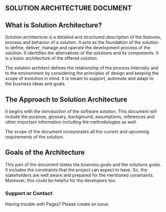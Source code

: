 ## SOLUTION ARCHITECTURE DOCUMENT

## What is Solution Architecture?
Solution architecture is a detailed and structured description of the features, process and behavior of a solution. 
It acts as the foundation of the solution to define, deliver, manage and operate the development process of the solution. 
It identifies the alternatives of the solutions and its components. 
It is a basic architecture of the offered solution.

The solution architect defines the relationship of the process internally and to the environment by considering the principles of design and keeping the scope of evolution in mind. It is meant to support, automate and adapt to the business ideas and goals.



## The Approach to Solution Architecture
It begins with the introduction of the software solution. This document will include the purpose, glossary, background, assumptions, references and other important information including the methodologies as well.

The scope of the document incorporates all the current and upcoming requirements of the solution.

## Goals of the Architecture
This part of the document states the business goals and the solutions goals. It includes the constraints that the project can expect to have. So, the stakeholders are well aware and prepared for the mentioned constraints. Moreover, this could be helpful for the developers too.


### Support or Contact

Having trouble with Pages? Please create an issue. 
